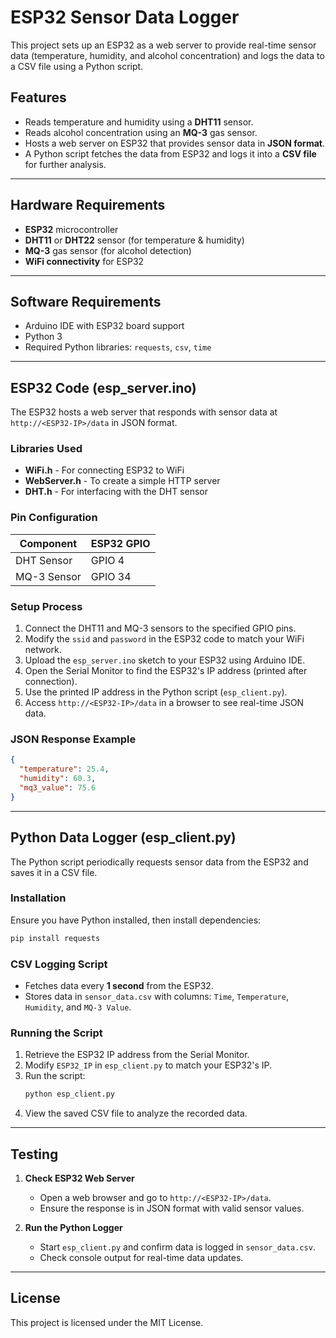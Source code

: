 # ESP32 Sensor Data Logger

This project sets up an ESP32 as a web server to provide real-time sensor data (temperature, humidity, and alcohol concentration) and logs the data to a CSV file using a Python script.

## Features
- Reads temperature and humidity using a **DHT11** sensor.
- Reads alcohol concentration using an **MQ-3** gas sensor.
- Hosts a web server on ESP32 that provides sensor data in **JSON format**.
- A Python script fetches the data from ESP32 and logs it into a **CSV file** for further analysis.

---

## Hardware Requirements
- **ESP32** microcontroller
- **DHT11** or **DHT22** sensor (for temperature & humidity)
- **MQ-3** gas sensor (for alcohol detection)
- **WiFi connectivity** for ESP32

---

## Software Requirements
- Arduino IDE with ESP32 board support
- Python 3
- Required Python libraries: `requests`, `csv`, `time`

---

## ESP32 Code (esp_server.ino)
The ESP32 hosts a web server that responds with sensor data at `http://<ESP32-IP>/data` in JSON format.

### Libraries Used
- **WiFi.h** - For connecting ESP32 to WiFi
- **WebServer.h** - To create a simple HTTP server
- **DHT.h** - For interfacing with the DHT sensor

### Pin Configuration
| Component | ESP32 GPIO |
|-----------|-----------|
| DHT Sensor | GPIO 4 |
| MQ-3 Sensor | GPIO 34 |

### Setup Process
1. Connect the DHT11 and MQ-3 sensors to the specified GPIO pins.
2. Modify the `ssid` and `password` in the ESP32 code to match your WiFi network.
3. Upload the `esp_server.ino` sketch to your ESP32 using Arduino IDE.
4. Open the Serial Monitor to find the ESP32's IP address (printed after connection).
5. Use the printed IP address in the Python script (`esp_client.py`).
6. Access `http://<ESP32-IP>/data` in a browser to see real-time JSON data.

### JSON Response Example
```json
{
  "temperature": 25.4,
  "humidity": 60.3,
  "mq3_value": 75.6
}
```

---

## Python Data Logger (esp_client.py)
The Python script periodically requests sensor data from the ESP32 and saves it in a CSV file.

### Installation
Ensure you have Python installed, then install dependencies:
```bash
pip install requests
```

### CSV Logging Script
- Fetches data every **1 second** from the ESP32.
- Stores data in `sensor_data.csv` with columns: `Time`, `Temperature`, `Humidity`, and `MQ-3 Value`.

### Running the Script
1. Retrieve the ESP32 IP address from the Serial Monitor.
2. Modify `ESP32_IP` in `esp_client.py` to match your ESP32's IP.
3. Run the script:
   ```bash
   python esp_client.py
   ```
4. View the saved CSV file to analyze the recorded data.

---

## Testing
1. **Check ESP32 Web Server**
   - Open a web browser and go to `http://<ESP32-IP>/data`.
   - Ensure the response is in JSON format with valid sensor values.

2. **Run the Python Logger**
   - Start `esp_client.py` and confirm data is logged in `sensor_data.csv`.
   - Check console output for real-time data updates.

---


## License
This project is licensed under the MIT License.

